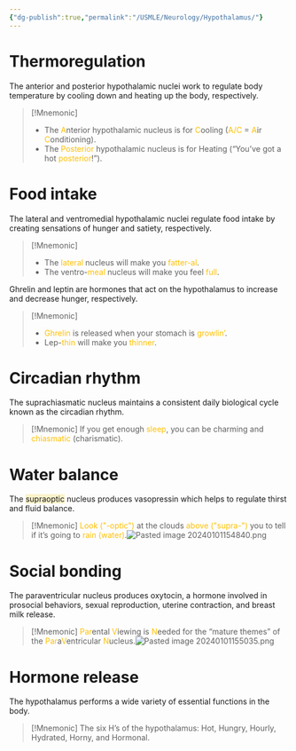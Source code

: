 ```yaml
---
{"dg-publish":true,"permalink":"/USMLE/Neurology/Hypothalamus/"}
---
```


# Thermoregulation
The anterior and posterior hypothalamic nuclei work to regulate body temperature by cooling down and heating up the body, respectively.
>[!Mnemonic] 
>- The <font color="#ffc000">A</font>nterior hypothalamic nucleus is for <font color="#ffc000">C</font>ooling (<font color="#ffc000">A/C</font> = <font color="#ffc000">A</font>ir <font color="#ffc000">C</font>onditioning).
>- The <font color="#ffc000">Posterior</font> hypothalamic nucleus is for Heating (“You’ve got a hot <font color="#ffc000">posterior</font>!”).

# Food intake
The lateral and ventromedial hypothalamic nuclei regulate food intake by creating sensations of hunger and satiety, respectively.
>[!Mnemonic] 
>- The <font color="#ffc000">lateral</font> nucleus will make you <font color="#ffc000">fatter-al</font>. 
>- The ventro-<font color="#ffc000">meal</font> nucleus will make you feel <font color="#ffc000">full</font>.

Ghrelin and leptin are hormones that act on the hypothalamus to increase and decrease hunger, respectively.
>[!Mnemonic] 
>- <font color="#ffc000">Ghrelin</font> is released when your stomach is <font color="#ffc000">growlin’</font>. 
>- Lep-<font color="#ffc000">thin</font> will make you <font color="#ffc000">thinner</font>.

# Circadian rhythm
The suprachiasmatic nucleus maintains a consistent daily biological cycle known as the circadian rhythm.
>[!Mnemonic] 
>If you get enough <font color="#ffc000">sleep</font>, you can be charming and <font color="#ffc000">chiasmatic</font> (charismatic).

# Water balance
The <span style="background:rgba(240, 200, 0, 0.2)">supraoptic</span> nucleus produces vasopressin which helps to regulate thirst and fluid balance.
>[!Mnemonic] 
><font color="#ffc000">Look ("-optic")</font> at the clouds <font color="#ffc000">above ("supra-")</font> you to tell if it’s going to <font color="#ffc000">rain (water)</font>.![Pasted image 20240101154840.png](/img/user/appendix/Pasted%20image%2020240101154840.png)

# Social bonding
The paraventricular nucleus produces oxytocin, a hormone involved in prosocial behaviors, sexual reproduction, uterine contraction, and breast milk release.
>[!Mnemonic] 
><font color="#ffc000">Par</font>ental <font color="#ffc000">V</font>iewing is <font color="#ffc000">N</font>eeded for the “mature themes” of the <font color="#ffc000">Par</font>a<font color="#ffc000">V</font>entricular <font color="#ffc000">N</font>ucleus.![Pasted image 20240101155035.png](/img/user/appendix/Pasted%20image%2020240101155035.png)

# Hormone release
The hypothalamus performs a wide variety of essential functions in the body.
>[!Mnemonic] 
>The six H’s of the hypothalamus: Hot, Hungry, Hourly, Hydrated, Horny, and Hormonal.
